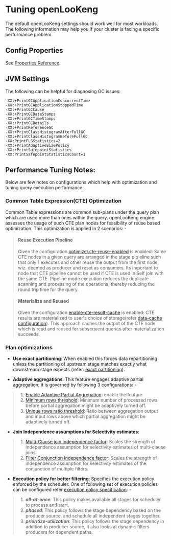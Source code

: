 
# Tuning openLooKeng

The default openLooKeng settings should work well for most workloads. The following information may help you if your cluster is facing a specific performance problem.

## Config Properties

See [Properties Reference](./properties.md).

## JVM Settings


The following can be helpful for diagnosing GC issues:

``` properties
-XX:+PrintGCApplicationConcurrentTime
-XX:+PrintGCApplicationStoppedTime
-XX:+PrintGCCause
-XX:+PrintGCDateStamps
-XX:+PrintGCTimeStamps
-XX:+PrintGCDetails
-XX:+PrintReferenceGC
-XX:+PrintClassHistogramAfterFullGC
-XX:+PrintClassHistogramBeforeFullGC
-XX:PrintFLSStatistics=2
-XX:+PrintAdaptiveSizePolicy
-XX:+PrintSafepointStatistics
-XX:PrintSafepointStatisticsCount=1
```

## Performance Tuning Notes:
Below are few notes on configurations which help with optimization and tuning query execution performance. 

### Common Table Expression(CTE) Optimization
Common Table expressions are common sub-plans under the query plan which are used more than ones within the query.
openLooKeng engine assesses the usage of such CTE plan nodes for feasibility of reuse based optimization. This optimization is applied in 2 scenarios: - 

> #### Reuse Execution Pipeline 
> Given the configuration [optimizer.cte-reuse-enabled](./properties.md#optimizercte-reuse-enabled) is enabled: Same CTE nodes in a given query are arranged in the stage pip eline such that only 1 executes and other reuse the output from the first node wiz. deemed as producer and reset as consumers.
> Its important to node that CTE pipeline cannot be used if CTE is used in Self join with the same CTE.
> Pipeline mode execution reduces the duplicate scanning and processing of the operations, thereby reducing the round trip time for the query.
 
> #### Materialize and Reused
> Given the configuration [enable-cte-result-cache](./properties.md#enable-cte-result-cache) is enabled: CTE results are materialized to user's choice of storage(refer [data-cache configuration](./properties.md#hetuexecutiondata-cacheschema-name)). This approach caches the output of the CTE node which is read and reused for subsequent queries after materialization succeeds.

### Plan optimizations
* **Use exact partitioning**: When enabled this forces data repartitioning unless the partitioning of upstream stage matches exactly what downstream stage expects (refer: [exact partitioning](./properties.md#optimizeruse-exact-partitioning)).
  
* **Adaptive aggregations**: This feature engages adaptive partial aggregation; it is governed by following 3 configurations: -
> 1) [Enable Adaptive Partial Aggregation](./properties.md#adaptive-partial-aggregationenabled): enable the feature
> 2) [Minimum rows threshold](./properties.md#adaptive-partial-aggregationmin-rows): Minimum number of processed rows before partial aggregation might be adaptively turned off.
> 3) [Unique rows ratio threshold](./properties.md#adaptive-partial-aggregationunique-rows-ratio-threshold): Ratio between aggregation output and input rows above which partial aggregation might be adaptively turned off.

* **Join Independence assumptions for Selectivity estimates**:
> 1) [Multi-Clause join Independence factor](./properties.md#optimizerjoin-multi-clause-independence-factor): Scales the strength of independence assumption for selectivity estimates of multi-clause joins.
> 2) [Filter Conjunction Independence factor](./properties.md#optimizerfilter-conjunction-independence-factor): Scales the strength of independence assumption for selectivity estimates of the conjunction of multiple filters.

* **Execution policy for better filtering**: Specifies the execution policy enforced by the scheduler. One of following set of execution policies can be configured refer [execution policy specification](./properties.md#queryexecution-policy): -
> 1. _**all-at-once**_: This policy makes available all stages for scheduler to process and start.
> 2. _**phased**_: This policy follows the stage dependency based on the producer source, and schedule all independent stages together.
> 3. _**prioritize-utilization**_: This policy follows the stage dependency in addition to producer source, it also looks at dynamic filters producers for dependent paths.